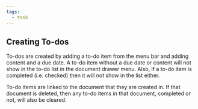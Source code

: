 ```yaml
---
tags:
  - task
---
```


## Creating To-dos

To-dos are created by adding a to-do item from the menu bar and adding content and a due date. A to-do item without a due date or content will not show in the to-do list in the document drawer menu. Also, if a to-do item is completed (i.e. checked) then it will not show in the list either.

To-do items are linked to the document that they are created in. If that document is deleted, then any to-do items in that document, completed or not, will also be cleared.

